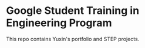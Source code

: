 # Google Student Training in Engineering Program
This repo contains Yuxin's portfolio and STEP projects.
